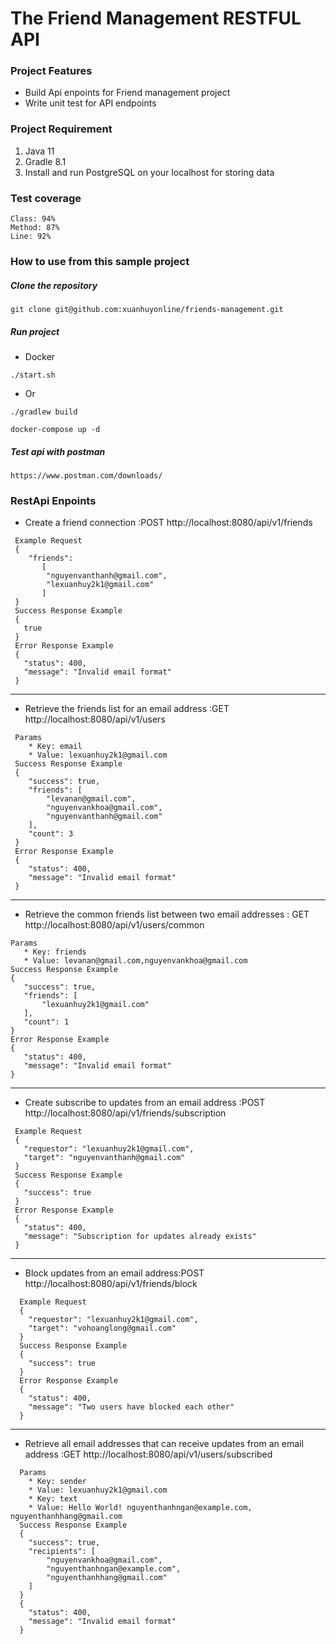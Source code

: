 # The Friend Management RESTFUL API

### Project Features

* Build Api enpoints for Friend management project
* Write unit test for API endpoints

### Project Requirement

1. Java 11
2. Gradle 8.1
3. Install and run PostgreSQL on your localhost for storing data

### Test coverage
    Class: 94%
    Method: 87%
    Line: 92%

### How to use from this sample project

##### Clone the repository

```
git clone git@github.com:xuanhuyonline/friends-management.git
```

##### Run project

* Docker
```
./start.sh
```
* Or
```
./gradlew build
```

```
docker-compose up -d
```

##### Test api with postman

```
https://www.postman.com/downloads/
```

### RestApi Enpoints

* Create a friend connection :POST http://localhost:8080/api/v1/friends

 ````
  Example Request
  {
     "friends":
        [
         "nguyenvanthanh@gmail.com",
         "lexuanhuy2k1@gmail.com"       
        ] 
  }  
  Success Response Example
  {
    true
  }
  Error Response Example
  {
    "status": 400,
    "message": "Invalid email format"
  }
   ````

  -------------------------------------------------------------

* Retrieve the friends list for an email address :GET  http://localhost:8080/api/v1/users

````
 Params 
    * Key: email
    * Value: lexuanhuy2k1@gmail.com
 Success Response Example
 {
    "success": true,
    "friends": [
        "levanan@gmail.com",
        "nguyenvankhoa@gmail.com",
        "nguyenvanthanh@gmail.com"
    ],
    "count": 3
 }
 Error Response Example
 {
    "status": 400,
    "message": "Invalid email format"
 }
 ````

 -------------------------------------------------------------

* Retrieve the common friends list between two email addresses :
  GET  http://localhost:8080/api/v1/users/common

 ````
 Params 
    * Key: friends
    * Value: levanan@gmail.com,nguyenvankhoa@gmail.com
 Success Response Example
 {
    "success": true,
    "friends": [
        "lexuanhuy2k1@gmail.com"
    ],
    "count": 1
}
 Error Response Example
 {
    "status": 400,
    "message": "Invalid email format"
}
  ````

  -------------------------------------------------------------

* Create subscribe to updates from an email address :POST http://localhost:8080/api/v1/friends/subscription

 ````
  Example Request
  {
    "requestor": "lexuanhuy2k1@gmail.com",
    "target": "nguyenvanthanh@gmail.com"
  }
  Success Response Example
  {
    "success": true
  }
  Error Response Example
  {
    "status": 400,
    "message": "Subscription for updates already exists"
  }
````

  -------------------------------------------------------------

* Block updates from an email address:POST http://localhost:8080/api/v1/friends/block

````
  Example Request
  {
    "requestor": "lexuanhuy2k1@gmail.com",
    "target": "vohoanglong@gmail.com"
  } 
  Success Response Example
  {
    "success": true
  }
  Error Response Example
  {
    "status": 400,
    "message": "Two users have blocked each other"
  }
   ````

  -------------------------------------------------------------

* Retrieve all email addresses that can receive updates from an email address :GET  http://localhost:8080/api/v1/users/subscribed

````
  Params 
    * Key: sender
    * Value: lexuanhuy2k1@gmail.com
    * Key: text
    * Value: Hello World! nguyenthanhngan@example.com, nguyenthanhhang@gmail.com
  Success Response Example
  {
    "success": true,
    "recipients": [
        "nguyenvankhoa@gmail.com",
        "nguyenthanhngan@example.com",
        "nguyenthanhhang@gmail.com"
    ]
  }
  {
    "status": 400,
    "message": "Invalid email format"
  }
````


